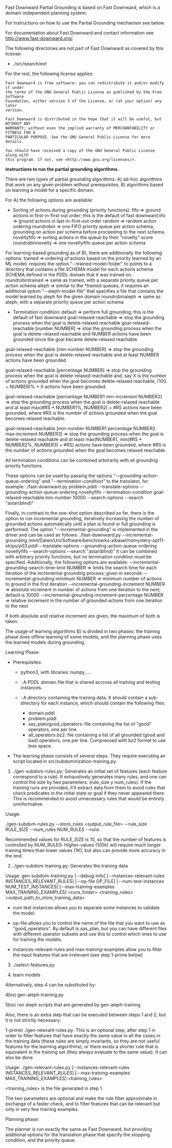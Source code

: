 Fast Downward Partial Grounding is based on Fast Downward, which is a domain-independent planning system.

For instructions on how to use the Partial Grounding mechanism see below. 

For documentation about Fast Downward and contact information see http://www.fast-downward.org/.

The following directories are not part of Fast Downward as covered by this
license:

* ./src/search/ext

For the rest, the following license applies:

```
Fast Downward is free software: you can redistribute it and/or modify it under
the terms of the GNU General Public License as published by the Free Software
Foundation, either version 3 of the License, or (at your option) any later
version.

Fast Downward is distributed in the hope that it will be useful, but WITHOUT ANY
WARRANTY; without even the implied warranty of MERCHANTABILITY or FITNESS FOR A
PARTICULAR PURPOSE. See the GNU General Public License for more details.

You should have received a copy of the GNU General Public License along with
this program. If not, see <http://www.gnu.org/licenses/>.
```


**Instructions to run the partial grounding algorithms.**

There are two types of partial grounding algorithms: 
A) ad-hoc algorithms that work on any given problem without prerequisites,
B) algorithms based on learning a model for a specific domain.

For A) the following options are available:

- Sorting of actions during grounding (priority functions):
fifo => ground actions in first-in-first-out order; this is the default of fast downward
lifo => ground actions in last-in-first-out order
random => random action ordering
roundrobin => one FIFO priority queue per action schema, grounding on action per schema before proceeding to the next schema.
noveltyfifo => sorting actions in the queue by their "novelty" score
roundrobinnovelty => one noveltyfifo queue per action schema

For learning-based grounding as of B), there are additionally the following options:
trained => ordering of actions based on the priority learned by an ML model; requires the option "--trained-model-folder" to points to a directory that contains a file SCHEMA.model for each actions schema SCHEMA defined in the PDDL domain that it was trained on.
roundrobintrained => same as trained, with a separate priority queue per action schema
aleph => similar to the *trained queues, it requires an additional option "--aleph-model-file" that specifies a file that contains the model learned by aleph for the given domain
roundrobinaleph => same as aleph, with a separate priority queue per action schema

- Termination condition:
default     => perform full grounding; this is the default of fast downward
goal-relaxed-reachable  => stop the grounding process when the goal is delete-relaxed reachable
goal-relaxed-reachable [number NUMBER] 
=> stop the grounding process when the goal is delete-relaxed reachable and NUMBER actions have been grounded since the goal became delete-relaxed reachable

goal-relaxed-reachable [min-number NUMBER] 
=> stop the grounding process when the goal is delete-relaxed reachable and at least NUMBER actions have been grounded

goal-relaxed-reachable [percentage NUMBER] 
=> stop the grounding process when the goal is delete-relaxed reachable and, say X is the number of actions grounded when the goal becomes delete-relaxed reachable, (100 + NUMBER)% * X actions have been grounded.

goal-relaxed-reachable [percentage NUMBER1 min-increment NUMBER2] 
=> stop the grounding process when the goal is delete-relaxed reachable and at least max(#RS * NUMBER1%, NUMBER2) + #RS actions have been grounded, where #RS is the number of actions grounded when the goal becomes relaxed reachable.

goal-relaxed-reachable [min-number NUMBER1 percentage NUMBER2 max-increment NUMBER3] 
=> stop the grounding process when the goal is delete-relaxed reachable and at least max(NUMBER1, min(#RS * NUMBER2%, NUMBER3) + #RS) actions have been grounded, where #RS is the number of actions grounded when the goal becomes relaxed reachable.

All termination conditions can be combined arbitrarily with all grounding priority functions.

These options can be used by passing the options "--grounding-action-queue-ordering" and "--termination-condition" to the translator, for example:
./fast-downward.py problem.pddl --translate-options --grounding-action-queue-ordering noveltyfifo --termination-condition goal-relaxed-reachable min-number 10000 --search-options --search "astar(blind)"

Finally, in contrast to the one-shot option described so far, there is the option to run incremental grounding, iteratively increasing the number of grounded actions automatically until a plan is found or full grounding is performed.
The option "--incremental-grounding" is implemented in the driver and can be used as follows:
./fast-downward.py --incremental-grounding /mnt/Daten/Uni/Software/benchmarks-aibasel/nomystery-opt11-strips/p03.pddl --translate-options --grounding-action-queue-ordering noveltyfifo --search-options --search "astar(blind)"
It can be combined with arbitrary priority functions, but no termination condition must be specified. Additionally, the following options are available:
--incremental-grounding-search-time-limit NUMBER => limits the search time for each iteration of the incremental grounding process; given in seconds
--incremental-grounding-minimum NUMBER => minimum number of actions to ground in the first iteration
--incremental-grounding-increment NUMBER => absolute increment in number of actions from one iteration to the next; default is 10000
--incremental-grounding-increment-percentage NUMBER => relative increment in the number of grounded actions from one iteration to the next

If both absolute and relative increment are given, the maximum of both is taken.


The usage of learning algorithms B) is divided in two phases: 
the training phase does offline learning of some models, and the planning phase uses the learned models during grounding.

Learning Phase:
* Prerequisites:
   - python3, with libraries: numpy, ...
   
   - <domain>: A PDDL domain file that is shared accross all training and testing instances.
   - <runs>: A directory containing the training data. It should contain a sub-directory for each instance, which should contain the following files:
        * domain.pddl
        * problem.pddl
        * sas_plan/good_operators: file containing the list of "good" operators, one per line. 
        * all_operators.bz2: file containing a list of all grounded (good and bad) operators, one per line. Compressed with bz2 format to use less space.

* The learning phase consists of several steps. They require executing an script located in src/subdominization-training.py.


 1) ./gen-subdom-rules.py: Generates an initial set of features (each feature correspond to a rule). It exhaustively generates many rules, and one can control the size by two parameters: (rule_size y num_rules).
If the training runs are provided, it'll extract data from them to avoid rules that check predicates in the initial state or goal if they never appeared there. This is recommended to avoid unnecessary rules that would be entirely uninformative.


Usage:

./gen-subdom-rules.py --store_rules <output_rule_file> --rule_size RULE_SIZE --num_rules NUM_RULES --runs <runs> <domain>

Recommended values for RULE_SIZE is 10, so that the number of features is controlled by NUM_RULES: Higher-values (100k) will require much longer training times than lower values (1K), but also can provide more accuracy in the end.


2) ./gen-subdom-training.py: Generates the training data

Usage: gen-subdom-training.py [--debug-info] [--instances-relevant-rules INSTANCES_RELEVANT_RULES] [--op-file OP_FILE] [--num-test-instances NUM_TEST_INSTANCES]  [--max-training-examples MAX_TRAINING_EXAMPLES] <runs_folder> <training_rules> <output_path_to_store_training_data>

  - num test instances allows you to separate some instances to validate the model.

  - op-file allows you to control the name of the file that you want to use as "good_operators". By default is sas_plan, but you can have different files with different operator subsets and use this to control which ones to use for training the models.

  - instances-relevant-rules and max-training-examples allow you to filter the input features that are irrelevant (see step 1-prime below)


 3) ./select-features.py

 4) learn models




Alternatively, step 4 can be substituted by:

4bis) gen-aleph-training.py


5bis) run aleph scripts that are generated by gen-aleph-training



Also, there is an extra step that can be executed between steps 1 and 2, but it is not strictly necessary:


 1-prime) ./gen-relevant-rules.py: This is an optional step, after step 1 in order to filter features that have exactly the same value in all the cases in the training data (these rules are simply invariants, so they are not useful features for the learning algorithms), or there exists a shorter rule that is equivalent in the training set (they always evaluate to the same value). It can also be done 


Usage: 
./gen-relevant-rules.py  [--instances-relevant-rules INSTANCES_RELEVANT_RULES] [--max-training-examples MAX_TRAINING_EXAMPLES] <runs> <training_rules> <output>

<training_rules> is the file generated in step 1.

The two parameters are optional and make the rule filter approximate in exchange of a faster check, and to filter features that can be relevant but only in very few training examples.




Planning phase:

The planner is run exactly the same as Fast Downward, but providing additional options for
the translation phase that specify the stopping condition, and the priority queue.

